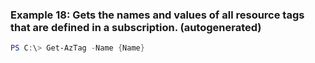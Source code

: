 
### Example 18: Gets the names and values of all resource tags that are defined in a subscription. (autogenerated)
```powershell
PS C:\> Get-AzTag -Name {Name}


